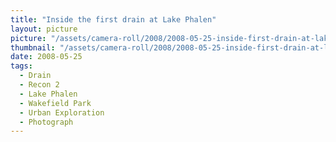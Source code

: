 ```yaml
---
title: "Inside the first drain at Lake Phalen"
layout: picture
picture: "/assets/camera-roll/2008/2008-05-25-inside-first-drain-at-lake-phalen/recon-2-015.jpg"
thumbnail: "/assets/camera-roll/2008/2008-05-25-inside-first-drain-at-lake-phalen/recon-2-015.jpg"
date: 2008-05-25
tags:
  - Drain
  - Recon 2
  - Lake Phalen
  - Wakefield Park
  - Urban Exploration
  - Photograph
---
```

